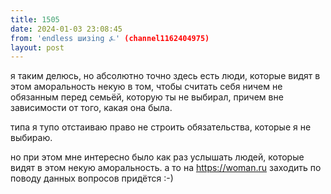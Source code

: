 ```yaml
---
title: 1505
date: 2024-01-03 23:08:45
from: 'endless шизing ⍼' (channel1162404975)
layout: post
---
```


я таким делюсь, но абсолютно точно здесь есть люди, которые видят в этом аморальность некую в том, чтобы считать себя ничем не обязанным перед семьёй, которую ты не выбирал, причем вне зависимости от того, какая она была. 

типа я тупо отстаиваю право не строить обязательства, которые я не выбираю.

но при этом мне интересно было как раз услышать людей, которые видят в этом некую аморальность. а то на <https://woman.ru> заходить по поводу данных вопросов придётся :-)
